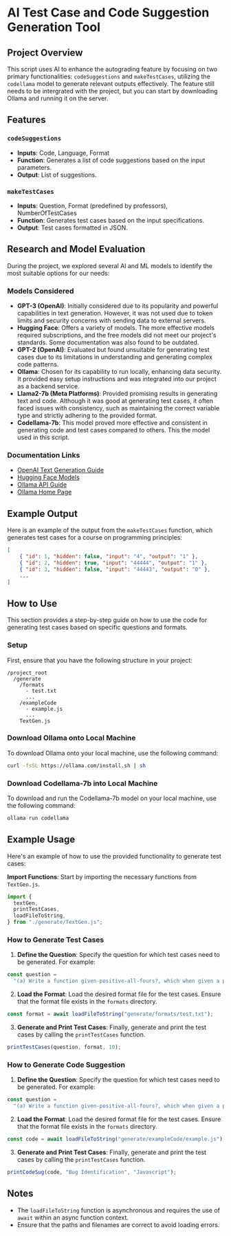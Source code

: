 # AI Test Case and Code Suggestion Generation Tool

## Project Overview

This script uses AI to enhance the autograding feature by focusing on two primary functionalities: `codeSuggestions` and `makeTestCases`, utilizing the `codellama` model to generate relevant outputs effectively. The feature still needs to be intergrated with the project, but you can start by downloading Ollama and running it on the server.

## Features

### `codeSuggestions`

- **Inputs**: Code, Language, Format
- **Function**: Generates a list of code suggestions based on the input parameters.
- **Output**: List of suggestions.

### `makeTestCases`

- **Inputs**: Question, Format (predefined by professors), NumberOfTestCases
- **Function**: Generates test cases based on the input specifications.
- **Output**: Test cases formatted in JSON.

## Research and Model Evaluation

During the project, we explored several AI and ML models to identify the most suitable options for our needs:

### Models Considered

- **GPT-3 (OpenAI)**: Initially considered due to its popularity and powerful capabilities in text generation. However, it was not used due to token limits and security concerns with sending data to external servers.
- **Hugging Face**: Offers a variety of models. The more effective models required subscriptions, and the free models did not meet our project's standards. Some documentation was also found to be outdated.
- **GPT-2 (OpenAI)**: Evaluated but found unsuitable for generating test cases due to its limitations in understanding and generating complex code patterns.
- **Ollama**: Chosen for its capability to run locally, enhancing data security. It provided easy setup instructions and was integrated into our project as a backend service.
- **Llama2-7b (Meta Platforms)**: Provided promising results in generating text and code. Although it was good at generating test cases, it often faced issues with consistency, such as maintaining the correct variable type and strictly adhering to the provided format.
- **Codellama-7b**: This model proved more effective and consistent in generating code and test cases compared to others. This the model used in this script.

### Documentation Links

- [OpenAI Text Generation Guide](https://platform.openai.com/docs/guides/text-generation)
- [Hugging Face Models](https://huggingface.co/models?pipeline_tag=text-generation&sort=trending)
- [Ollama API Guide](https://github.com/ollama/ollama/blob/main/docs/api.md#generate-a-completion)
- [Ollama Home Page](https://ollama.com/)

## Example Output

Here is an example of the output from the `makeTestCases` function, which generates test cases for a course on programming principles:

```json
[
    { "id": 1, "hidden": false, "input": "4", "output": "1" },
    { "id": 2, "hidden": true, "input": "44444", "output": "1" },
    { "id": 3, "hidden": false, "input": "44443", "output": "0" },
    ...
]
```

## How to Use

This section provides a step-by-step guide on how to use the code for generating test cases based on specific questions and formats.

### Setup

First, ensure that you have the following structure in your project:

```
/project_root
  /generate
    /formats
      - test.txt
      ...
    /exampleCode
      - example.js
      ...
    TextGen.js
```

### Download Ollama onto Local Machine

To download Ollama onto your local machine, use the following command:

```bash
curl -fsSL https://ollama.com/install.sh | sh
```

### Download Codellama-7b into Local Machine

To download and run the Codellama-7b model on your local machine, use the following command:

```bash
ollama run codellama
```

## Example Usage

Here's an example of how to use the provided functionality to generate test cases:

**Import Functions**: Start by importing the necessary functions from `TextGen.js`.

```javascript
import {
  textGen,
  printTestCases,
  loadFileToString,
} from "./generate/TextGen.js";
```

### How to Generate Test Cases

1. **Define the Question**: Specify the question for which test cases need to be generated. For example:

```javascript
const question =
  "(a) Write a function given-positive-all-fours?, which when given a positive number, returns 1 if its decimal representation is all fours and 0 otherwise [Input should only be integers].⟨exercise transcripts 77a⟩≡ -> (Input: 4) 1 -> (Input: 44444) 1 -> (Input:44443) 0 -> (Input: 34) 0";
```

2. **Load the Format**: Load the desired format file for the test cases. Ensure that the format file exists in the `formats` directory.

```javascript
const format = await loadFileToString("generate/formats/test.txt");
```

3. **Generate and Print Test Cases**: Finally, generate and print the test cases by calling the `printTestCases` function.

```javascript
printTestCases(question, format, 10);
```

### How to Generate Code Suggestion

1. **Define the Question**: Specify the question for which test cases need to be generated. For example:

```javascript
const question =
  "(a) Write a function given-positive-all-fours?, which when given a positive number, returns 1 if its decimal representation is all fours and 0 otherwise [Input should only be integers].⟨exercise transcripts 77a⟩≡ -> (Input: 4) 1 -> (Input: 44444) 1 -> (Input:44443) 0 -> (Input: 34) 0";
```

2. **Load the Format**: Load the desired format file for the test cases. Ensure that the format file exists in the `formats` directory.

```javascript
const code = await loadFileToString("generate/exampleCode/example.js");
```

3. **Generate and Print Test Cases**: Finally, generate and print the test cases by calling the `printTestCases` function.

```javascript
printCodeSug(code, "Bug Identification", "Javascript");
```

## Notes

- The `loadFileToString` function is asynchronous and requires the use of `await` within an async function context.
- Ensure that the paths and filenames are correct to avoid loading errors.
